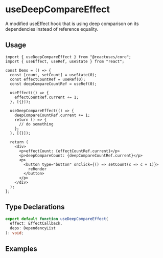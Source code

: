 # useDeepCompareEffect

A modified useEffect hook that is using deep comparison on its dependencies instead of reference equality.

## Usage

```tsx
import { useDeepCompareEffect } from "@reactuses/core";
import { useEffect, useRef, useState } from "react";

const Demo = () => {
  const [count, setCount] = useState(0);
  const effectCountRef = useRef(0);
  const deepCompareCountRef = useRef(0);

  useEffect(() => {
    effectCountRef.current += 1;
  }, [{}]);

  useDeepCompareEffect(() => {
    deepCompareCountRef.current += 1;
    return () => {
      // do something
    };
  }, [{}]);

  return (
    <div>
      <p>effectCount: {effectCountRef.current}</p>
      <p>deepCompareCount: {deepCompareCountRef.current}</p>
      <p>
        <button type="button" onClick={() => setCount(c => c + 1)}>
          reRender
        </button>
      </p>
    </div>
  );
};
```

## Type Declarations

```ts
export default function useDeepCompareEffect(
  effect: EffectCallback,
  deps: DependencyList
): void;
```

## Examples
